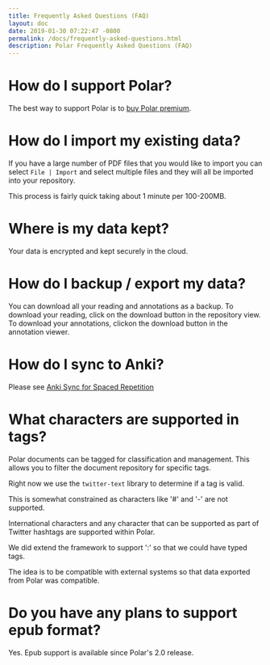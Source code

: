 ```yaml
---
title: Frequently Asked Questions (FAQ)
layout: doc
date: 2019-01-30 07:22:47 -0800
permalink: /docs/frequently-asked-questions.html
description: Polar Frequently Asked Questions (FAQ) 
---
```


# How do I support Polar?

The best way to support Polar is to [buy Polar premium](https://getpolarized.io/#pricing).

# How do I import my existing data?

If you have a large number of PDF files that you would like to import you can 
select ```File | Import``` and select multiple files and they will all be 
imported into your repository.  

This process is fairly quick taking about 1 minute per 100-200MB.   

# Where is my data kept?

Your data is encrypted and kept securely in the cloud.

# How do I backup / export my data?

You can download all your reading and annotations as a backup. To download your reading, click on the download button in the repository view. To download your annotations, clickon the download button in the annotation viewer.

# How do I sync to Anki?

Please see [Anki Sync for Spaced Repetition](https://getpolarized.io/docs/anki-sync-for-spaced-repetition.html)

# What characters are supported in tags?

Polar documents can be tagged for classification and management.  This allows you
to filter the document repository for specific tags.

Right now we use the ```twitter-text``` library to determine if a tag is valid.

This is somewhat constrained as characters like '#' and '-' are not supported.

International characters and any character that can be supported as part of 
Twitter hashtags are supported within Polar.

We did extend the framework to support ':' so that we could have typed tags.

The idea is to be compatible with external systems so that data exported from
Polar was compatible.

# Do you have any plans to support epub format?

Yes.  Epub support is available since Polar's 2.0 release.

